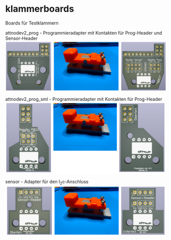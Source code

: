 # klammerboards
 Boards für Testklammern
 
 attnodev2_prog - Programmieradapter mit Kontakten für Prog-Header und Sensor-Header
 ![attnodev2_prog](https://github.com/theArcher73/klammerboards/blob/main/attnodev2_prog/attnodev2_prog.png)

 attnodev2_prog_sml - Programmieradapter mit Kontakten für Prog-Header
 ![attnodev2_prog_sml](https://github.com/theArcher73/klammerboards/blob/main/attnodev2_prog_sml/attnode_prog_sml.png)
 
 sensor - Adapter für den I<sub>2</sub>c-Anschluss
 ![sensor](https://github.com/theArcher73/klammerboards/blob/main/sensor/sensor.png)
